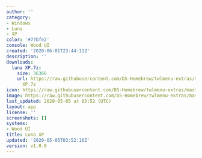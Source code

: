 ```yaml
---
author: ''
category:
- Windows
- Luna
- XP
color: '#77bfe2'
console: Wood UI
created: '2020-06-01T23:44:11Z'
description: ''
downloads:
  luna XP.7z:
    size: 36366
    url: https://raw.githubusercontent.com/DS-Homebrew/twlmenu-extras/master/_nds/TWiLightMenu/akmenu/themes/luna
      XP.7z
icon: https://raw.githubusercontent.com/DS-Homebrew/twlmenu-extras/master/_nds/TWiLightMenu/akmenu/themes/meta/luna%20XP/icon.png
image: https://raw.githubusercontent.com/DS-Homebrew/twlmenu-extras/master/_nds/TWiLightMenu/akmenu/themes/meta/luna%20XP/icon.png
last_updated: 2020-05-05 at 03:52 (UTC)
layout: app
license: ''
screenshots: []
systems:
- Wood UI
title: Luna XP
updated: '2020-05-05T03:52:10Z'
version: v1.0.0
---
```

